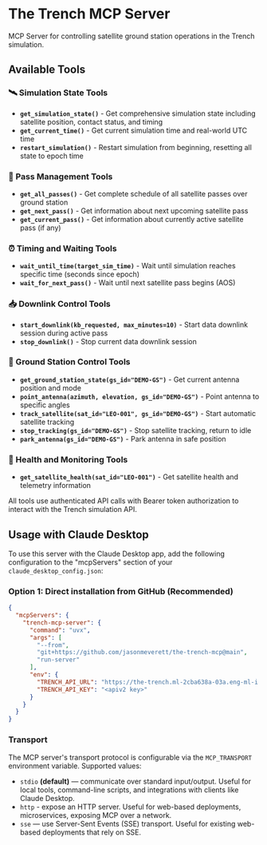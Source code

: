 # The Trench MCP Server

MCP Server for controlling satellite ground station operations in the Trench simulation.

## Available Tools

### 🛰️ Simulation State Tools
- **`get_simulation_state()`** - Get comprehensive simulation state including satellite position, contact status, and timing
- **`get_current_time()`** - Get current simulation time and real-world UTC time  
- **`restart_simulation()`** - Restart simulation from beginning, resetting all state to epoch time

### 📡 Pass Management Tools  
- **`get_all_passes()`** - Get complete schedule of all satellite passes over ground station
- **`get_next_pass()`** - Get information about next upcoming satellite pass
- **`get_current_pass()`** - Get information about currently active satellite pass (if any)

### ⏰ Timing and Waiting Tools
- **`wait_until_time(target_sim_time)`** - Wait until simulation reaches specific time (seconds since epoch)
- **`wait_for_next_pass()`** - Wait until next satellite pass begins (AOS)

### 📥 Downlink Control Tools
- **`start_downlink(kb_requested, max_minutes=10)`** - Start data downlink session during active pass
- **`stop_downlink()`** - Stop current data downlink session

### 🎯 Ground Station Control Tools  
- **`get_ground_station_state(gs_id="DEMO-GS")`** - Get current antenna position and mode
- **`point_antenna(azimuth, elevation, gs_id="DEMO-GS")`** - Point antenna to specific angles
- **`track_satellite(sat_id="LEO-001", gs_id="DEMO-GS")`** - Start automatic satellite tracking
- **`stop_tracking(gs_id="DEMO-GS")`** - Stop satellite tracking, return to idle
- **`park_antenna(gs_id="DEMO-GS")`** - Park antenna in safe position

### 🏥 Health and Monitoring Tools
- **`get_satellite_health(sat_id="LEO-001")`** - Get satellite health and telemetry information

All tools use authenticated API calls with Bearer token authorization to interact with the Trench simulation API.

## Usage with Claude Desktop

To use this server with the Claude Desktop app, add the following configuration to the "mcpServers" section of your `claude_desktop_config.json`:

### Option 1: Direct installation from GitHub (Recommended)
```json
{
  "mcpServers": {
    "trench-mcp-server": {
      "command": "uvx",
      "args": [
        "--from",
        "git+https://github.com/jasonmeverett/the-trench-mcp@main",
        "run-server"
      ],
      "env": {
        "TRENCH_API_URL": "https://the-trench.ml-2cba638a-03a.eng-ml-i.svbr-nqvp.int.cldr.work/",
        "TRENCH_API_KEY": "<apiv2 key>"
      }
    }
  }
}
```

### Transport

The MCP server's transport protocol is configurable via the `MCP_TRANSPORT` environment variable. Supported values:
- `stdio` **(default)** — communicate over standard input/output. Useful for local tools, command-line scripts, and integrations with clients like Claude Desktop.
- `http` - expose an HTTP server. Useful for web-based deployments, microservices, exposing MCP over a network.
- `sse` — use Server-Sent Events (SSE) transport. Useful for existing web-based deployments that rely on SSE.
